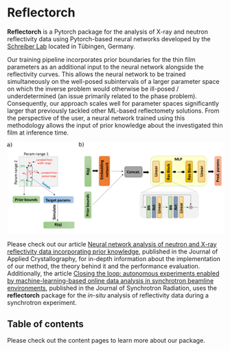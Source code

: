# Reflectorch

**Reflectorch** is a Pytorch package for the analysis of X-ray and neutron reflectivity data using Pytorch-based neural networks developed by the [Schreiber Lab](https://www.soft-matter.uni-tuebingen.de/) located in Tübingen, Germany. 

Our training pipeline incorporates prior boundaries for the thin film parameters as an additional input to the neural network alongside the reflectivity curves. This allows the neural network to be trained simultaneously on the well-posed subintervals of a larger parameter space on which the inverse problem would otherwise be ill-posed / underdetermined (an issue primarily related to the phase problem). Consequently, our approach scales well for parameter spaces significantly larger that previously tackled other ML-based reflectomety solutions. From the perspective of the user, a neural network trained using this methodology allows the input of prior knowledge about the investigated thin film at inference time.

![](FigureReflectometryNetwork.png)

Please check out our article [Neural network analysis of neutron and X-ray reflectivity data incorporating prior knowledge](
https://doi.org/10.1107/S1600576724002115), published in the Journal of Applied Crystallography, for in-depth information about the implementation of our method, the theory behind it and the performance evaluation. Additionally, the article [Closing the loop: autonomous experiments enabled by machine-learning-based online data analysis in synchrotron beamline environments](https://journals.iucr.org/s/issues/2023/06/00/ju5054/index.html), published in the Journal of Synchrotron Radiation, uses the **reflectorch** package for the *in-situ* analysis of reflectivity data during a synchrotron experiment.


## Table of contents

Please check out the content pages to learn more about our package.

```{tableofcontents}
```
